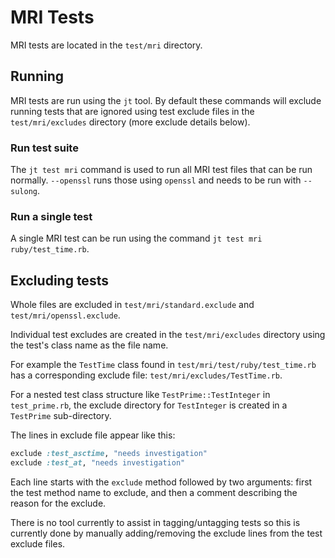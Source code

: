 # MRI Tests

MRI tests are located in the `test/mri` directory.

## Running

MRI tests are run using the `jt` tool. By default these commands will exclude
running tests that are ignored using test exclude files in the
`test/mri/excludes` directory (more exclude details below).

### Run test suite

The `jt test mri` command is used to run all MRI test files that can be run
normally. `--openssl` runs those using `openssl` and needs to be run with
`--sulong`.

### Run a single test

A single MRI test can be run using the command `jt test mri ruby/test_time.rb`.

## Excluding tests 

Whole files are excluded in `test/mri/standard.exclude` and
`test/mri/openssl.exclude`.

Individual test excludes are created in the `test/mri/excludes`
directory using the test's class name as the file name.

For example the `TestTime` class found in `test/mri/test/ruby/test_time.rb` has
a corresponding exclude file: `test/mri/excludes/TestTime.rb`.

For a nested test class structure like `TestPrime::TestInteger` in
`test_prime.rb`, the exclude directory for `TestInteger` is created in a
`TestPrime` sub-directory.

The lines in exclude file appear like this:

```ruby
exclude :test_asctime, "needs investigation"
exclude :test_at, "needs investigation"
```

Each line starts with the `exclude` method followed by two arguments: first the
test method name to exclude, and then a comment describing the reason for the
exclude.

There is no tool currently to assist in tagging/untagging tests so this is
currently done by manually adding/removing the exclude lines from the test
exclude files.
